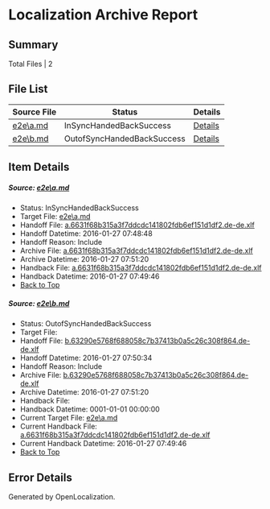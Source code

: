 # <a name='report-top'></a> Localization Archive Report

## Summary
 Total Files | 2

## File List
 Source File | Status | Details 
 ----------- | ------ | ------- 
 [e2e\a.md](https://github.com/OpenLocalizationTest/oltest/blob/3c676b4e880d569ce4903684c185d7277b069def/e2e/a.md) | InSyncHandedBackSuccess | [Details](#bbe8e1a4ada696bef85ad2c6c364e9e831bffa101)
 [e2e\b.md](https://github.com/OpenLocalizationTest/oltest/blob/37731df6dfd75a746027d7e0029536cd08878a3b/e2e/b.md) | OutofSyncHandedBackSuccess | [Details](#73dd8d9a49304b45afdd3ab5c4665941d3ed11a82)

## Item Details
##### <a name='bbe8e1a4ada696bef85ad2c6c364e9e831bffa101'></a> Source: [e2e\a.md](https://github.com/OpenLocalizationTest/oltest/blob/3c676b4e880d569ce4903684c185d7277b069def/e2e/a.md)
* Status: InSyncHandedBackSuccess
* Target File: [e2e\a.md](https://github.com/OpenLocalizationTestOrg/oltest.de-de/blob/dc5e1bf716c34ed6364344cc407b41e653da976a/e2e/a.md)
* Handoff File: [a.6631f68b315a3f7ddcdc141802fdb6ef151d1df2.de-de.xlf](https://github.com/OpenLocalizationTestOrg/olhandoff/blob/b823569a9fb1234b28604621a0ff05840a23c0db/ol-handoff/OpenLocalizationTestOrg/oltest.de-de/tianzh/a.6631f68b315a3f7ddcdc141802fdb6ef151d1df2.de-de.xlf)
* Handoff Datetime: 2016-01-27 07:48:48
* Handoff Reason: Include
* Archive File: [a.6631f68b315a3f7ddcdc141802fdb6ef151d1df2.de-de.xlf](https://github.com/OpenLocalizationTestOrg/olhandoff/blob/cc66c51c43ac14018fba2e4b34cbf4cb0f805362/ol-handoff/OpenLocalizationTestOrg/oltest.de-de/tianzh/archive/a.6631f68b315a3f7ddcdc141802fdb6ef151d1df2.de-de.xlf)
* Archive Datetime: 2016-01-27 07:51:20
* Handback File: [a.6631f68b315a3f7ddcdc141802fdb6ef151d1df2.de-de.xlf](https://github.com/OpenLocalizationTestOrg/olhandback/blob/3f7afb6143d0e80067ac570e00090c0d8b54316c/ol-handback/OpenLocalizationTestOrg/oltest.de-de/tianzh/a.6631f68b315a3f7ddcdc141802fdb6ef151d1df2.de-de.xlf)
* Handback Datetime: 2016-01-27 07:49:46
* [Back to Top](#report-top)

##### <a name='73dd8d9a49304b45afdd3ab5c4665941d3ed11a82'></a> Source: [e2e\b.md](https://github.com/OpenLocalizationTest/oltest/blob/37731df6dfd75a746027d7e0029536cd08878a3b/e2e/b.md)
* Status: OutofSyncHandedBackSuccess
* Target File: 
* Handoff File: [b.63290e5768f688058c7b37413b0a5c26c308f864.de-de.xlf](https://github.com/OpenLocalizationTestOrg/olhandoff/blob/23ef22bb6444366a2a7c34948e45f3d61296aee8/ol-handoff/OpenLocalizationTestOrg/oltest.de-de/tianzh/b.63290e5768f688058c7b37413b0a5c26c308f864.de-de.xlf)
* Handoff Datetime: 2016-01-27 07:50:34
* Handoff Reason: Include
* Archive File: [b.63290e5768f688058c7b37413b0a5c26c308f864.de-de.xlf](https://github.com/OpenLocalizationTestOrg/olhandoff/blob/cc66c51c43ac14018fba2e4b34cbf4cb0f805362/ol-handoff/OpenLocalizationTestOrg/oltest.de-de/tianzh/archive/b.63290e5768f688058c7b37413b0a5c26c308f864.de-de.xlf)
* Archive Datetime: 2016-01-27 07:51:20
* Handback File: 
* Handback Datetime: 0001-01-01 00:00:00
* Current Target File: [e2e\a.md](https://github.com/OpenLocalizationTestOrg/oltest.de-de/blob/dc5e1bf716c34ed6364344cc407b41e653da976a/e2e/a.md)
* Current Handback File: [a.6631f68b315a3f7ddcdc141802fdb6ef151d1df2.de-de.xlf](https://github.com/OpenLocalizationTestOrg/olhandback/blob/3f7afb6143d0e80067ac570e00090c0d8b54316c/ol-handback/OpenLocalizationTestOrg/oltest.de-de/tianzh/a.6631f68b315a3f7ddcdc141802fdb6ef151d1df2.de-de.xlf)
* Current Handback Datetime: 2016-01-27 07:49:46
* [Back to Top](#report-top)


## Error Details

Generated by OpenLocalization.
